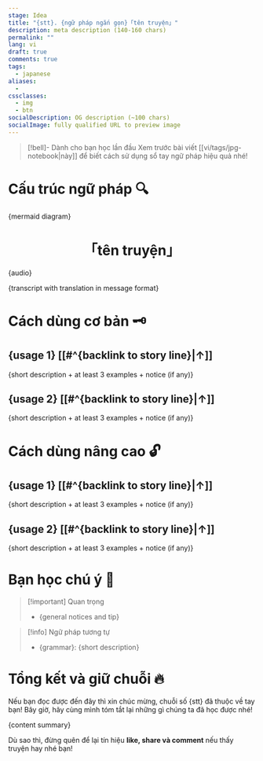 ```yaml
---
stage: Idea
title: "{stt}. {ngữ pháp ngắn gọn}「tên truyện」"
description: meta description (140‑160 chars)
permalink: ""
lang: vi
draft: true
comments: true
tags:
  - japanese
aliases:
  - 
cssclasses:
  - img
  - btn
socialDescription: OG description (~100 chars)
socialImage: fully qualified URL to preview image
---
```

> [!bell]- Dành cho bạn học lần đầu
> Xem trước bài viết [[vi/tags/jpg-notebook|này]] để biết cách sử dụng sổ tay ngữ pháp hiệu quả nhé!

# Cấu trúc ngữ pháp 🔍
{mermaid diagram}

<h1 style="text-align:center;">「tên truyện」</h1>
{audio}

{transcript with translation in message format}


# Cách dùng cơ bản 🗝️

## {usage 1} [[#^{backlink to story line}|↑]]
{short description + at least 3 examples + notice (if any)}

## {usage 2} [[#^{backlink to story line}|↑]]
{short description + at least 3 examples + notice (if any)}

# Cách dùng nâng cao 🔓

## {usage 1} [[#^{backlink to story line}|↑]]
{short description + at least 3 examples + notice (if any)}

## {usage 2} [[#^{backlink to story line}|↑]]
{short description + at least 3 examples + notice (if any)}

# Bạn học chú ý 👀

> [!important] Quan trọng
> - {general notices and tip}

> [!info] Ngữ pháp tương tự
> - {grammar}: {short description}

# Tổng kết và giữ chuỗi 🔥
Nếu bạn đọc được đến đây thì xin chúc mừng, chuỗi số {stt} đã thuộc về tay bạn! Bây giờ, hãy cùng mình tóm tắt lại những gì chúng ta đã học được nhé!

{content summary}

Dù sao thì, đừng quên để lại tín hiệu **like, share và comment** nếu thấy truyện hay nhé bạn!
